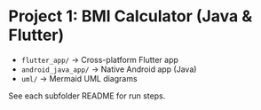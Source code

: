 # Project 1: BMI Calculator (Java & Flutter)

- `flutter_app/` → Cross-platform Flutter app
- `android_java_app/` → Native Android app (Java)
- `uml/` → Mermaid UML diagrams

See each subfolder README for run steps.
